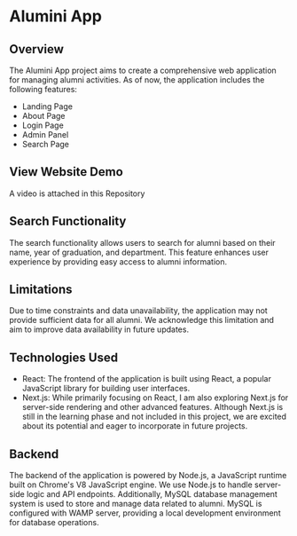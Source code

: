 # Alumini App

## Overview
The Alumini App project aims to create a comprehensive web application for managing alumni activities. As of now, the application includes the following features:

- Landing Page
- About Page
- Login Page
- Admin Panel
- Search Page

## View Website Demo
A video is attached in this Repository 

## Search Functionality
The search functionality allows users to search for alumni based on their name, year of graduation, and department. This feature enhances user experience by providing easy access to alumni information.

## Limitations
Due to time constraints and data unavailability, the application may not provide sufficient data for all alumni. We acknowledge this limitation and aim to improve data availability in future updates.

## Technologies Used
- React: The frontend of the application is built using React, a popular JavaScript library for building user interfaces.
- Next.js: While primarily focusing on React, I am also exploring Next.js for server-side rendering and other advanced features. Although Next.js is still in the learning phase and not included in this project, we are excited about its potential and eager to incorporate in future projects.

## Backend
The backend of the application is powered by Node.js, a JavaScript runtime built on Chrome's V8 JavaScript engine. We use Node.js to handle server-side logic and API endpoints. Additionally, MySQL database management system is used to store and manage data related to alumni. MySQL is configured with WAMP server, providing a local development environment for database operations.
